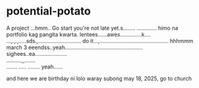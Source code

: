 # potential-potato
A project
...hmm..
Go start you're not late yet.s........
.............
himo na portfolio kag pangita kwarta. lentees......awes..............k....
...,.,.,.....sds.,............................
do it...,.............................................
 hhhmmm march 3 eeendss..yeah...................................................
 sighees..ea.....................
 <br>..........,,.......
 <br>.......
.....
........
 yeah......

 and here we are birthday ni lolo waray subong may 18, 2025, go to church
<!-- I will start today freelancing and VA help meqq....

help me help me helpppp.....

mashed potato
heyy

hello. s.
